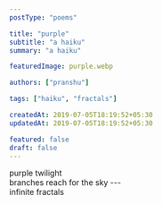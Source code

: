 ```yaml
---
postType: "poems"

title: "purple"
subtitle: "a haiku"
summary: "a haiku"

featuredImage: purple.webp

authors: ["pranshu"]

tags: ["haiku", "fractals"]

createdAt: 2019-07-05T18:19:52+05:30
updatedAt: 2019-07-05T18:19:52+05:30

featured: false
draft: false
---
```


purple twilight  
branches reach for the sky ---  
infinite fractals
